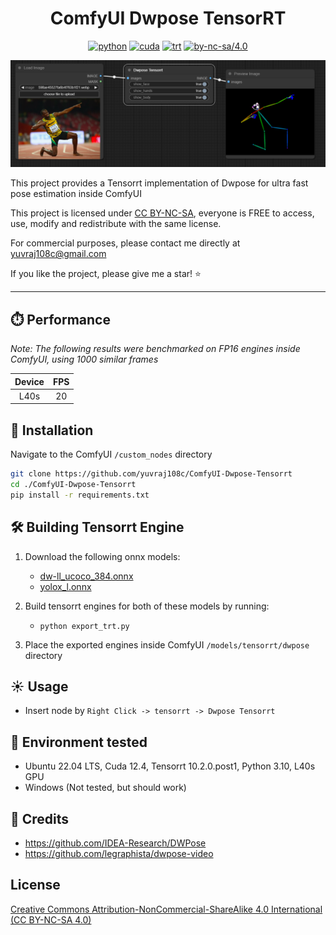 <div align="center">

# ComfyUI Dwpose TensorRT

[![python](https://img.shields.io/badge/python-3.10.12-green)](https://www.python.org/downloads/release/python-31012/)
[![cuda](https://img.shields.io/badge/cuda-12.4-green)](https://developer.nvidia.com/cuda-downloads)
[![trt](https://img.shields.io/badge/TRT-10.0-green)](https://developer.nvidia.com/tensorrt)
[![by-nc-sa/4.0](https://img.shields.io/badge/license-CC--BY--NC--SA--4.0-lightgrey)](https://creativecommons.org/licenses/by-nc-sa/4.0/deed.en)

</div>

<p align="center">
  <img src="assets/demo.PNG" />

</p>

This project provides a Tensorrt implementation of Dwpose for ultra fast pose estimation inside ComfyUI

This project is licensed under [CC BY-NC-SA](https://creativecommons.org/licenses/by-nc-sa/4.0/), everyone is FREE to access, use, modify and redistribute with the same license.

For commercial purposes, please contact me directly at yuvraj108c@gmail.com

If you like the project, please give me a star! ⭐

---

## ⏱️ Performance

_Note: The following results were benchmarked on FP16 engines inside ComfyUI, using 1000 similar frames_

| Device | FPS |
| :----: | :-: |
|  L40s  | 20  |

## 🚀 Installation

Navigate to the ComfyUI `/custom_nodes` directory

```bash
git clone https://github.com/yuvraj108c/ComfyUI-Dwpose-Tensorrt
cd ./ComfyUI-Dwpose-Tensorrt
pip install -r requirements.txt
```

## 🛠️ Building Tensorrt Engine

1. Download the following onnx models:
   - [dw-ll_ucoco_384.onnx](https://huggingface.co/yzd-v/DWPose/resolve/main/dw-ll_ucoco_384.onnx)
   - [yolox_l.onnx](https://huggingface.co/yzd-v/DWPose/resolve/main/yolox_l.onnx)
2. Build tensorrt engines for both of these models by running:

   - `python export_trt.py`

3. Place the exported engines inside ComfyUI `/models/tensorrt/dwpose` directory

## ☀️ Usage

- Insert node by `Right Click -> tensorrt -> Dwpose Tensorrt`

## 🤖 Environment tested

- Ubuntu 22.04 LTS, Cuda 12.4, Tensorrt 10.2.0.post1, Python 3.10, L40s GPU
- Windows (Not tested, but should work)

## 👏 Credits

- https://github.com/IDEA-Research/DWPose
- https://github.com/legraphista/dwpose-video

## License

[Creative Commons Attribution-NonCommercial-ShareAlike 4.0 International (CC BY-NC-SA 4.0)](https://creativecommons.org/licenses/by-nc-sa/4.0/)

